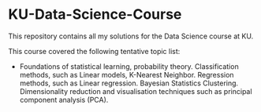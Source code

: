 # KU-Data-Science-Course
This repository contains all my solutions for the Data Science course at KU.

This course covered the following tentative topic list:

- Foundations of statistical learning, probability theory.
Classification methods, such as Linear models, K-Nearest Neighbor.
Regression methods, such as Linear regression.
Bayesian Statistics
Clustering.
Dimensionality reduction and visualisation techniques such as principal component analysis (PCA).
